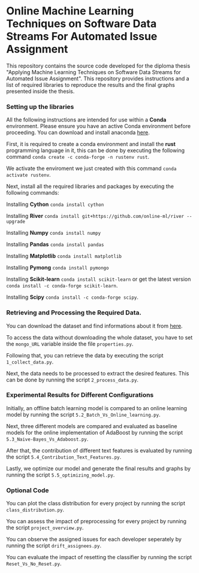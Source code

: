# **Online Machine Learning Techniques on Software Data Streams For Automated Issue Assignment**
This repository contains the source code developed  for the diploma thesis "Applying Machine Learning Techniques on Software Data
Streams for Automated Issue Assignment". This repository provides instructions and a list of required libraries to reproduce the results and the final graphs presented inside the thesis.

### Setting up the libraries

All the following instructions are intended for use within a **Conda** environment. Please ensure you have an active Conda environment before proceeding.
You can download and install anaconda [here](https://www.anaconda.com/download). 

First, it is required to create a conda environment and install the **rust** programming language in it, this can be done by executing the following command `conda create -c conda-forge -n rustenv rust`.

We activate the enviroment we just created with this command `conda activate rustenv`.


Next, install all the required libraries and packages by executing the following commands:

Installing **Cython** `conda install cython`

Installing **River** `conda install git+https://github.com/online-ml/river --upgrade`

Installing **Numpy** `conda install numpy`

Installing **Pandas** `conda install pandas`

Installing **Matplotlib** `conda install matplotlib`

Installing **Pymong** `conda install pymongo`

Installing **Scikit-learn** `conda install scikit-learn` or get the latest version `conda install -c conda-forge scikit-learn`.

Installing **Scipy** `conda install -c conda-forge scipy`.

### Retrieving and Processing the Required Data.

You can download the dataset and find informations about it from [here](https://zenodo.org/records/14253918).

To access the data without downloading the whole dataset, you have to set the `mongo_URL` variable inside the file `properties.py`.

Following that, you can retrieve the data by executing the script `1_collect_data.py`.

Next, the data needs to be processed to extract the desired features. This can be done by running the script `2_process_data.py`.

### Experimental Results for Different Configurations

Initially, an offline batch learning model is compared to an online learning model by running the script `5.2_Batch_Vs_Online_learning.py`.  

Next, three different models are compared and evaluated as baseline models for the online implementation of AdaBoost by running the script `5.3_Naive-Bayes_Vs_Adaboost.py`.

After that, the contribution of different text features is evaluated by running the script `5.4_Contribution_Text_Features.py`.

Lastly, we optimize our model and generate the final results and graphs by running the script `5.5_optimizing_model.py`.

### Optional Code

You can plot the class distribution for every project by running the script `class_distribution.py`.

You can assess the impact of preprocessing for every project by running the script `project_overview.py`.

You can observe the assigned issues for each developer seperately by running the script `drift_assignees.py`.

You can evaluate the impact of resetting the classifier by running the script `Reset_Vs_No_Reset.py`.
